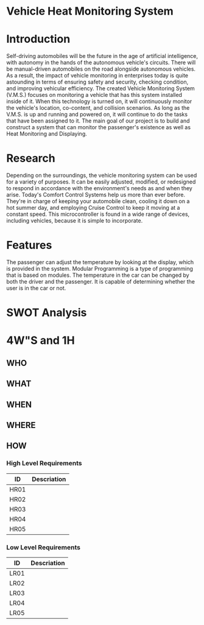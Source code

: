 # Vehicle Heat Monitoring System



# Introduction
Self-driving automobiles will be the future in the age of artificial intelligence, with autonomy in the hands of the autonomous vehicle's circuits. There will be manual-driven automobiles on the road alongside autonomous vehicles. As a result, the impact of vehicle monitoring in enterprises today is quite astounding in terms of ensuring safety and security, checking condition, and improving vehicular efficiency. The created Vehicle Monitoring System (V.M.S.) focuses on monitoring a vehicle that has this system installed inside of it. When this technology is turned on, it will continuously monitor the vehicle's location, co-content, and collision scenarios. As long as the V.M.S. is up and running and powered on, it will continue to do the tasks that have been assigned to it. The main goal of our project is to build and construct a system that can monitor the passenger's existence as well as Heat Monitoring and Displaying.

# Research
Depending on the surroundings, the vehicle monitoring system can be used for a variety of purposes. It can be easily adjusted, modified, or redesigned to respond in accordance with the environment's needs as and when they arise. Today's Comfort Control Systems help us more than ever before. They're in charge of keeping your automobile clean, cooling it down on a hot summer day, and employing Cruise Control to keep it moving at a constant speed. This microcontroller is found in a wide range of devices, including vehicles, because it is simple to incorporate.

# Features
The passenger can adjust the temperature by looking at the display, which is provided in the system. Modular Programming is a type of programming that is based on modules. The temperature in the car can be changed by both the driver and the passenger. It is capable of determining whether the user is in the car or not.
 # SWOT Analysis
 
 # 4W"S and 1H
 ## WHO
 
 ## WHAT
 
 ## WHEN
 
 ## WHERE
 
 ## HOW

 ### High Level Requirements
| ID | Descriation |
| ----- | ---------- |
| HR01 | |
| HR02 | |
| HR03 | |
| HR04 | |
| HR05 | |

### Low Level Requirements
| ID | Descriation |
| ----- | ---------- |
| LR01 | |
| LR02 | |
| LR03 | |
| LR04 | |
| LR05 | |



